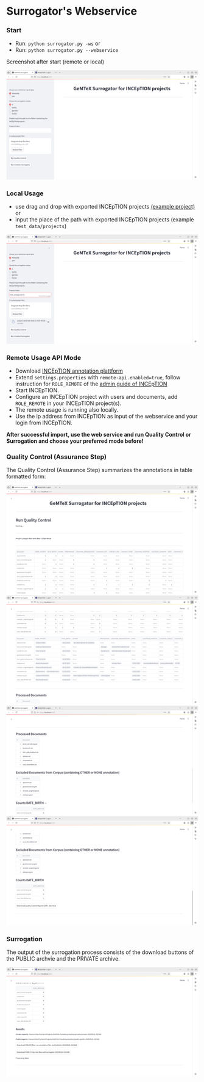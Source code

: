Surrogator's Webservice
=======================

### Start
-   Run: `python surrogator.py -ws` or
-   Run: `python surrogator.py --webservice`

Screenshot after start (remote or local)

![surrogator_ws_start.png](doc/surrogator_ws_start.png)

### Local Usage 

* use drag and drop with exported INCEpTION projects [(example project)](test_data/projects/project-deid-test-data-1-2025-09-18-160813.zip) or 
* input the place of the path with exported INCEpTION projects (example `test_data/projects`)

![surrogator_ws_start_local.png](doc/surrogator_ws_start_local.png)

### Remote Usage API Mode

-   Download [INCEpTION annotation plattform](https://inception-project.github.io/)
-   Extend `settings.properties` with `remote-api.enabled=true`, follow
    instruction for `ROLE_REMOTE` of the [admin guide of INCEpTION](https://inception-project.github.io/releases/38.0/docs/admin-guide.html)
-   Start INCEpTION.
-   Configure an INCEpTION project with users and documents, add
    `ROLE_REMOTE` in your INCEpTION project(s).
-    The remote usage is running also locally.
-    Use the ip address from INCEpTION as input of the webservice and your login from INCEpTION. 

**After successful import, use the web service and run Quality Control or Surrogation and choose your preferred mode before!**

### Quality Control (Assurance Step)

The Quality Control (Assurance Step) summarizes the annotations in table formatted form:

![surrogator_ws_qc_1.png](doc/surrogator_ws_qc_1.png)
![surrogator_ws_qc_2.png](doc/surrogator_ws_qc_2.png)
![surrogator_ws_qc_3.png](doc/surrogator_ws_qc_3.png)
![surrogator_ws_qc_4.png](doc/surrogator_ws_qc_4.png)

### Surrogation

The output of the surrogation process consists of the download buttons of the PUBLIC archvie and the PRIVATE archive. 

![surrogator_ws_sg_results.png](doc/surrogator_ws_sg_results.png)
